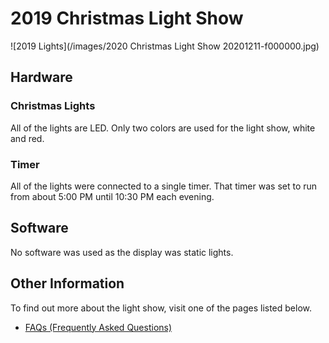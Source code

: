 # 2019 Christmas Light Show

![2019 Lights](/images/2020 Christmas Light Show 20201211-f000000.jpg)

## Hardware

### Christmas Lights

All of the lights are LED. Only two colors are used for the light show, white and red.

### Timer

All of the lights were connected to a single timer. That timer was set to run from about 5:00 PM until 
10:30 PM each evening.

## Software 

No software was used as the display was static lights.

## Other Information

To find out more about the light show, visit one of the pages listed below.

* [FAQs (Frequently Asked Questions)](/faq)
